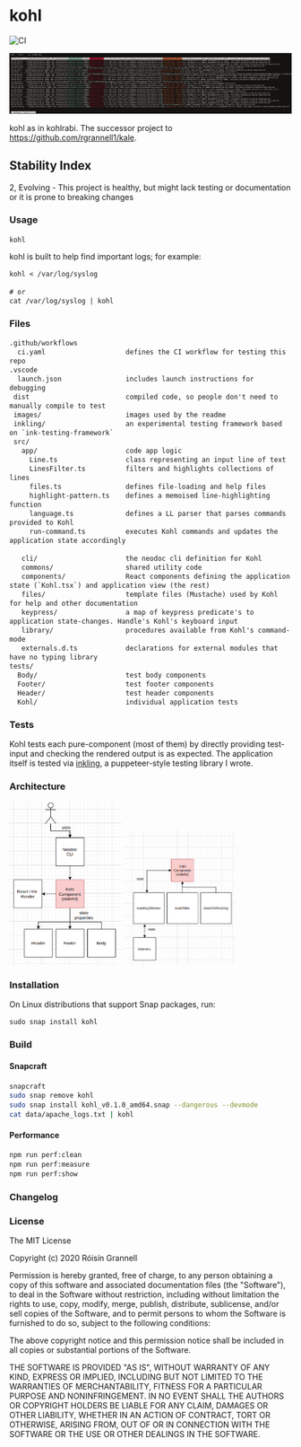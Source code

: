 
# kohl

![CI](https://github.com/rgrannell1/kohl/workflows/CI/badge.svg)

![Kohl Example](./example.png)

kohl as in kohlrabi. The successor project to https://github.com/rgrannell1/kale.

## Stability Index

2, Evolving - This project is healthy, but might lack testing or documentation or it is prone to breaking changes

### Usage

```
kohl
```

kohl is built to help find important logs; for example:

```
kohl < /var/log/syslog

# or
cat /var/log/syslog | kohl
```

### Files


```
.github/workflows
  ci.yaml                    defines the CI workflow for testing this repo
.vscode
  launch.json                includes launch instructions for debugging
 dist                        compiled code, so people don't need to manually compile to test
 images/                     images used by the readme
 inkling/                    an experimental testing framework based on `ink-testing-framework`
 src/
   app/                      code app logic
     Line.ts                 class representing an input line of text
     LinesFilter.ts          filters and highlights collections of lines
     files.ts                defines file-loading and help files
     highlight-pattern.ts    defines a memoised line-highlighting function
     language.ts             defines a LL parser that parses commands provided to Kohl
     run-command.ts          executes Kohl commands and updates the application state accordingly

   cli/                      the neodoc cli definition for Kohl
   commons/                  shared utility code
   components/               React components defining the application state (`Kohl.tsx`) and application view (the rest)
   files/                    template files (Mustache) used by Kohl for help and other documentation
   keypress/                 a map of keypress predicate's to application state-changes. Handle's Kohl's keyboard input
   library/                  procedures available from Kohl's command-mode
   externals.d.ts            declarations for external modules that have no typing library
tests/
  Body/                      test body components
  Footer/                    test footer components
  Header/                    test header components
  Kohl/                      individual application tests
```

### Tests

Kohl tests each pure-component (most of them) by directly providing test-input and checking the rendered output is as expected. The application
itself is tested via [inkling](https://github.com/rgrannell1/inkling), a puppeteer-style testing library I wrote.

### Architecture

<img src="./images/top-level.png" width="200">

<img src="./images/kohl.png" width="200">

### Installation

On Linux distributions that support Snap packages, run:

```
sudo snap install kohl
```

### Build

#### Snapcraft

```zsh
snapcraft
sudo snap remove kohl
sudo snap install kohl_v0.1.0_amd64.snap --dangerous --devmode
cat data/apache_logs.txt | kohl
```

#### Performance

```zsh
npm run perf:clean
npm run perf:measure
npm run perf:show
```

### Changelog

### License

The MIT License

Copyright (c) 2020 Róisín Grannell

Permission is hereby granted, free of charge, to any person obtaining a copy of this software and associated documentation files (the "Software"), to deal in the Software without restriction, including without limitation the rights to use, copy, modify, merge, publish, distribute, sublicense, and/or sell copies of the Software, and to permit persons to whom the Software is furnished to do so, subject to the following conditions:

The above copyright notice and this permission notice shall be included in all copies or substantial portions of the Software.

THE SOFTWARE IS PROVIDED "AS IS", WITHOUT WARRANTY OF ANY KIND, EXPRESS OR IMPLIED, INCLUDING BUT NOT LIMITED TO THE WARRANTIES OF MERCHANTABILITY, FITNESS FOR A PARTICULAR PURPOSE AND NONINFRINGEMENT. IN NO EVENT SHALL THE AUTHORS OR COPYRIGHT HOLDERS BE LIABLE FOR ANY CLAIM, DAMAGES OR OTHER LIABILITY, WHETHER IN AN ACTION OF CONTRACT, TORT OR OTHERWISE, ARISING FROM, OUT OF OR IN CONNECTION WITH THE SOFTWARE OR THE USE OR OTHER DEALINGS IN THE SOFTWARE.
